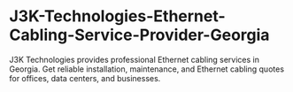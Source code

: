 # J3K-Technologies-Ethernet-Cabling-Service-Provider-Georgia
J3K Technologies provides professional Ethernet cabling services in Georgia. Get reliable installation, maintenance, and Ethernet cabling quotes for offices, data centers, and businesses.
